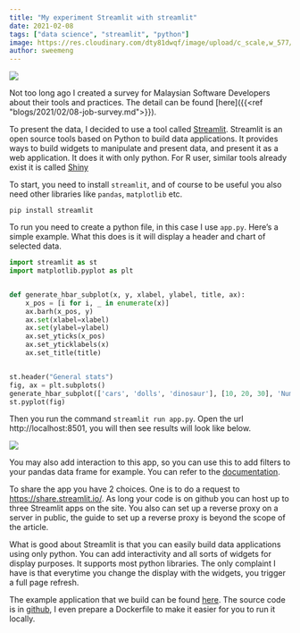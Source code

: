 ```yaml
---
title: "My experiment Streamlit with streamlit"
date: 2021-02-08
tags: ["data science", "streamlit", "python"]
image: https://res.cloudinary.com/dty81dwqf/image/upload/c_scale,w_577/v1612762752/Screenshot_from_2021-02-08_13-37-52_batvfu.png
author: sweemeng
---
```

![](https://res.cloudinary.com/dty81dwqf/image/upload/c_scale,w_577/v1612762752/Screenshot_from_2021-02-08_13-37-52_batvfu.png)

Not too long ago I created a survey for Malaysian Software Developers about their tools and practices. The detail can be found [here]({{<ref "blogs/2021/02/08-job-survey.md">}}).

To present the data, I decided to use a tool called [Streamlit](https://www.streamlit.io/). Streamlit is an open source tools based on Python to build data applications. It provides ways to build widgets to manipulate and present data, and present it as a web application. It does it with only python. For R user, similar tools already exist it is called [Shiny](https://shiny.rstudio.com/)

To start, you need to install `streamlit`, and of course to be useful you also need other libraries like `pandas`, `matplotlib` etc. 

`pip install streamlit`

To run you need to create a python file, in this case I use `app.py`. Here’s a simple example. What this does is it will display a header and chart of selected data.

```python
import streamlit as st
import matplotlib.pyplot as plt


def generate_hbar_subplot(x, y, xlabel, ylabel, title, ax):
    x_pos = [i for i, _ in enumerate(x)]
    ax.barh(x_pos, y)
    ax.set(xlabel=xlabel)
    ax.set(ylabel=ylabel)
    ax.set_yticks(x_pos)
    ax.set_yticklabels(x)
    ax.set_title(title)


st.header("General stats")
fig, ax = plt.subplots()
generate_hbar_subplot(['cars', 'dolls', 'dinosaur'], [10, 20, 30], 'Number of Toys', 'Toys', 'Toys Collection', ax)
st.pyplot(fig)
```

Then you run the command `streamlit run app.py`. Open the url http://localhost:8501, you will then see results will look like below. 

![](https://res.cloudinary.com/dty81dwqf/image/upload/c_scale,w_708/v1612768920/Screenshot_from_2021-02-08_15-21-08_spg0ts.png)

You may also add interaction to this app, so you can use this to add filters to your pandas data frame for example. You can refer to the [documentation](https://docs.streamlit.io/en/stable/). 

To share the app you have 2 choices. One is to do a request to https://share.streamlit.io/. As long your code is on github you can host up to three Streamlit apps on the site. You also can set up a reverse proxy on a server in public, the guide to set up a reverse proxy is beyond the scope of the article.

What is good about Streamlit is that you can easily build data applications using only python. You can add interactivity and all sorts of widgets for display purposes. It supports most python libraries. The only complaint I have is that everytime you change the display with the widgets, you trigger a full page refresh.   

The example application that we build can be found [here](https://share.streamlit.io/sweemeng/devkami_dev_survey_streamlit/main/application_explorer.py). The source code is in [github](https://github.com/sweemeng/devkami_dev_survey_streamlit), I even prepare a Dockerfile to make it easier for you to run it locally. 
